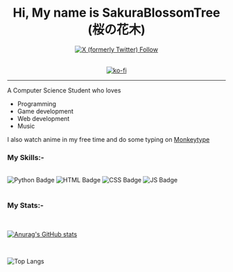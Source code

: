 <h1 align=center>Hi, My name is SakuraBlossomTree (桜の花木) </h1> 

<div id="badges" align=center>

  <a href="https://twitter.com/YohibHussain">
    <img alt="X (formerly Twitter) Follow" src="https://img.shields.io/twitter/follow/YohibHussain">
  </a>
  
  <br/>
  <br/>

  [![ko-fi](https://ko-fi.com/img/githubbutton_sm.svg)](https://ko-fi.com/G2G5PCYHX)
  
</div>

-----

A Computer Science Student who loves 
- Programming
- Game development
- Web development
- Music 

I also watch anime in my free time and do some typing on <a href="https://monkeytype.com">Monkeytype</a>

<h3>My Skills:- </h3>

<div class="badges">

  <br />

  <img src="https://img.shields.io/badge/Python-3776AB?style=for-the-badge&logo=python&logoColor=white" alt="Python Badge"/>

  <img src="https://img.shields.io/badge/HTML5-E34F26?style=for-the-badge&logo=html5&logoColor=white" alt="HTML Badge"/>

  <img src="https://img.shields.io/badge/CSS3-1572B6?style=for-the-badge&logo=css3&logoColor=white" alt="CSS Badge"/>

  <img src="https://img.shields.io/badge/JavaScript-F7DF1E?style=for-the-badge&logo=javascript&logoColor=black" alt="JS Badge"/>

  
</div>

<br />

<h3>My Stats:- </h3>

<br />

[![Anurag's GitHub stats](https://github-readme-stats.vercel.app/api?username=SakuraBlossomTree&theme=tokyonight)](https://github.com/anuraghazra/github-readme-stats)

<br />

![Top Langs](https://github-readme-stats.vercel.app/api/top-langs/?username=SakuraBlossomTree&layout=compact)


